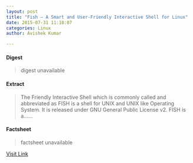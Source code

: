 ```yaml
---
layout: post
title: "Fish – A Smart and User-Friendly Interactive Shell for Linux"
date: 2015-07-31 11:18:07
categories: Linux
author: Avishek Kumar

---
```



#### Digest
>digest unavailable

#### Extract
>The Friendly Interactive Shell which is commonly called and abbreviated as FISH is a shell for UNIX and UNIX like Operating System. It is released under GNU General Public License v2. FISH is a&#46;&#46;&#46;...

#### Factsheet
>factsheet unavailable

[Visit Link](http://www.tecmint.com/fish-a-smart-and-user-friendly-interactive-shell-for-linux/)


